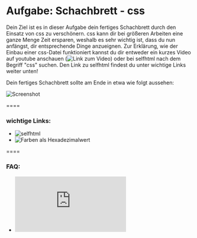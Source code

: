 Aufgabe: Schachbrett - css
====

Dein Ziel ist es in dieser Aufgabe dein fertiges Schachbrett durch den Einsatz von css zu verschönern. css kann dir bei größeren Arbeiten eine ganze Menge Zeit ersparen, weshalb es sehr wichtig ist, dass du nun anfängst, dir entsprechende Dinge anzueignen. Zur Erklärung, wie der Einbau einer css-Datei funktioniert kannst du dir entweder ein kurzes Video auf youtube anschauen (![Link zum Video](https://www.youtube.com/watch?v=oGzXaOLIzRg)) oder bei selfhtml nach dem Begriff "css" suchen. Den Link zu selfhtml findest du unter wichtige Links weiter unten!

Dein fertiges Schachbrett sollte am Ende in etwa wie folgt aussehen:

![Screenshot](https://raw.github.com/cartz/schule/master/images/schachbrett.png)


====

### wichtige Links:
* ![selfhtml](https://bit.ly/1gjBmCs)
* ![Farben als Hexadezimalwert](https://bit.ly/15VYjEu)


====

### FAQ:
* ![Link zum FAQ](https://github.com/cartz/schule/blob/master/faq.md)